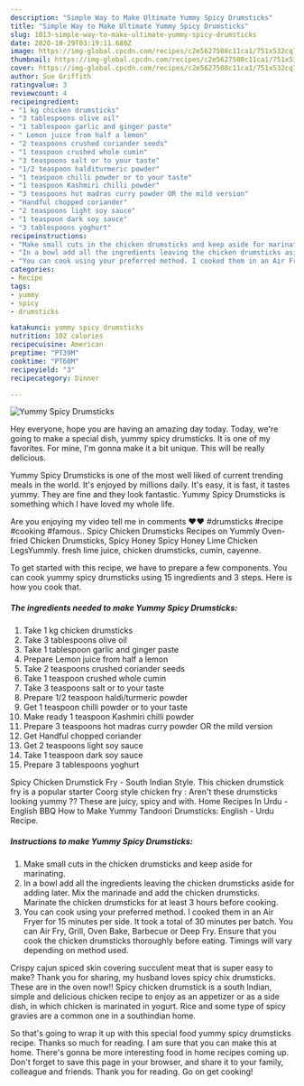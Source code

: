 ```yaml
---
description: "Simple Way to Make Ultimate Yummy Spicy Drumsticks"
title: "Simple Way to Make Ultimate Yummy Spicy Drumsticks"
slug: 1013-simple-way-to-make-ultimate-yummy-spicy-drumsticks
date: 2020-10-29T03:19:11.680Z
image: https://img-global.cpcdn.com/recipes/c2e5627508c11ca1/751x532cq70/yummy-spicy-drumsticks-recipe-main-photo.jpg
thumbnail: https://img-global.cpcdn.com/recipes/c2e5627508c11ca1/751x532cq70/yummy-spicy-drumsticks-recipe-main-photo.jpg
cover: https://img-global.cpcdn.com/recipes/c2e5627508c11ca1/751x532cq70/yummy-spicy-drumsticks-recipe-main-photo.jpg
author: Sue Griffith
ratingvalue: 3
reviewcount: 4
recipeingredient:
- "1 kg chicken drumsticks"
- "3 tablespoons olive oil"
- "1 tablespoon garlic and ginger paste"
- " Lemon juice from half a lemon"
- "2 teaspoons crushed coriander seeds"
- "1 teaspoon crushed whole cumin"
- "3 teaspoons salt or to your taste"
- "1/2 teaspoon halditurmeric powder"
- "1 teaspoon chilli powder or to your taste"
- "1 teaspoon Kashmiri chilli powder"
- "3 teaspoons hot madras curry powder OR the mild version"
- "Handful chopped coriander"
- "2 teaspoons light soy sauce"
- "1 teaspoon dark soy sauce"
- "3 tablespoons yoghurt"
recipeinstructions:
- "Make small cuts in the chicken drumsticks and keep aside for marinating."
- "In a bowl add all the ingredients leaving the chicken drumsticks aside for adding later. Mix the marinade and add the chicken drumsticks. Marinate the chicken drumsticks for at least 3 hours before cooking."
- "You can cook using your preferred method. I cooked them in an Air Fryer for 15 minutes per side. It took a total of 30 minutes per batch. You can Air Fry, Grill, Oven Bake, Barbecue or Deep Fry. Ensure that you cook the chicken drumsticks thoroughly before eating. Timings will vary depending on method used."
categories:
- Recipe
tags:
- yummy
- spicy
- drumsticks

katakunci: yummy spicy drumsticks 
nutrition: 102 calories
recipecuisine: American
preptime: "PT39M"
cooktime: "PT60M"
recipeyield: "3"
recipecategory: Dinner

---
```



![Yummy Spicy Drumsticks](https://img-global.cpcdn.com/recipes/c2e5627508c11ca1/751x532cq70/yummy-spicy-drumsticks-recipe-main-photo.jpg)

Hey everyone, hope you are having an amazing day today. Today, we're going to make a special dish, yummy spicy drumsticks. It is one of my favorites. For mine, I'm gonna make it a bit unique. This will be really delicious.

Yummy Spicy Drumsticks is one of the most well liked of current trending meals in the world. It's enjoyed by millions daily. It's easy, it is fast, it tastes yummy. They are fine and they look fantastic. Yummy Spicy Drumsticks is something which I have loved my whole life.

Are you enjoying my video tell me in comments ❤❤ #drumsticks #recipe #cooking #famous.. Spicy Chicken Drumsticks Recipes on Yummly Oven-fried Chicken Drumsticks, Spicy Honey Spicy Honey Lime Chicken LegsYummly. fresh lime juice, chicken drumsticks, cumin, cayenne.


To get started with this recipe, we have to prepare a few components. You can cook yummy spicy drumsticks using 15 ingredients and 3 steps. Here is how you cook that.

<!--inarticleads1-->

##### The ingredients needed to make Yummy Spicy Drumsticks:

1. Take 1 kg chicken drumsticks
1. Take 3 tablespoons olive oil
1. Take 1 tablespoon garlic and ginger paste
1. Prepare  Lemon juice from half a lemon
1. Take 2 teaspoons crushed coriander seeds
1. Take 1 teaspoon crushed whole cumin
1. Take 3 teaspoons salt or to your taste
1. Prepare 1/2 teaspoon haldi/turmeric powder
1. Get 1 teaspoon chilli powder or to your taste
1. Make ready 1 teaspoon Kashmiri chilli powder
1. Prepare 3 teaspoons hot madras curry powder OR the mild version
1. Get Handful chopped coriander
1. Get 2 teaspoons light soy sauce
1. Take 1 teaspoon dark soy sauce
1. Prepare 3 tablespoons yoghurt


Spicy Chicken Drumstick Fry - South Indian Style. This chicken drumstick fry is a popular starter Coorg style chicken fry : Aren&#39;t these drumsticks looking yummy ?? These are juicy, spicy and with. Home Recipes In Urdu - English BBQ How to Make Yummy Tandoori Drumsticks: English - Urdu Recipe. 

<!--inarticleads2-->

##### Instructions to make Yummy Spicy Drumsticks:

1. Make small cuts in the chicken drumsticks and keep aside for marinating.
1. In a bowl add all the ingredients leaving the chicken drumsticks aside for adding later. Mix the marinade and add the chicken drumsticks. Marinate the chicken drumsticks for at least 3 hours before cooking.
1. You can cook using your preferred method. I cooked them in an Air Fryer for 15 minutes per side. It took a total of 30 minutes per batch. You can Air Fry, Grill, Oven Bake, Barbecue or Deep Fry. Ensure that you cook the chicken drumsticks thoroughly before eating. Timings will vary depending on method used.


Crispy cajun spiced skin covering succulent meat that is super easy to make? Thank you for sharing, my husband loves spicy chix drumsticks. These are in the oven now!! Spicy chicken drumstick is a south Indian, simple and delicious chicken recipe to enjoy as an appetizer or as a side dish, in which chicken is marinated in yogurt. Rice and some type of spicy gravies are a common one in a southindian home. 

So that's going to wrap it up with this special food yummy spicy drumsticks recipe. Thanks so much for reading. I am sure that you can make this at home. There's gonna be more interesting food in home recipes coming up. Don't forget to save this page in your browser, and share it to your family, colleague and friends. Thank you for reading. Go on get cooking!
